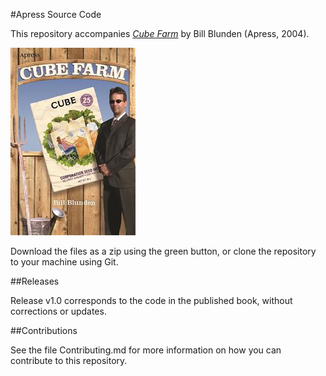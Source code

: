 #Apress Source Code

This repository accompanies [*Cube Farm*](http://www.apress.com/9781590594032) by Bill Blunden (Apress, 2004).

![Cover image](9781590594032.jpg)

Download the files as a zip using the green button, or clone the repository to your machine using Git.

##Releases

Release v1.0 corresponds to the code in the published book, without corrections or updates.

##Contributions

See the file Contributing.md for more information on how you can contribute to this repository.
